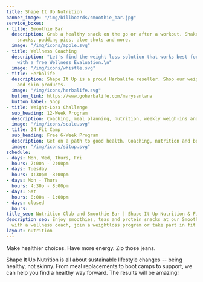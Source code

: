 ```yaml
---
title: Shape It Up Nutrition
banner_image: "/img/billboards/smoothie_bar.jpg"
service_boxes:
- title: Smoothie Bar
  description: Grab a healthy snack on the go or after a workout. Shakes, teas, protein
    snacks, pudding pies, aloe shots and more.
  image: "/img/icons/apple.svg"
- title: Wellness Coaching
  description: "Let's find the weight loss solution that works best for you.  \n  \nStart
    with a free Wellness Evaluation.\n"
  image: "/img/icons/whistle.svg"
- title: Herbalife
  description: Shape It Up is a proud Herbalife reseller. Shop our weight loss, energy
    and skin products.
  image: "/img/icons/herbalife.svg"
  button_link: https://www.goherbalife.com/marysantana
  button_label: Shop
- title: Weight-Loss Challenge
  sub_heading: 12-Week Program
  description: Coaching, meal planning, nutrition, weekly weigh-ins and group support.
  image: "/img/icons/scale.svg"
- title: 24 Fit Camp
  sub_heading: Free 6-Week Program
  description: Get on a path to good health. Coaching, nutrition and boot camp workouts.
  image: "/img/icons/situp.svg"
schedule:
- days: Mon, Wed, Thurs, Fri
  hours: 7:00a - 2:00pm
- days: Tuesday
  hours: 4:30pm -8:00pm
- days: Mon - Thurs
  hours: 4:30p - 8:00pm
- days: Sat
  hours: 8:00a - 1:00pm
- days: closed
  hours: 
title_seo: Nutrition Club and Smoothie Bar | Shape It Up Nutrition & Fitness
description_seo: Enjoy smoothies, teas and protein snacks at our Smoothie Bar. Talk
  with a wellness coach, join a weightloss program or take part in fit camp.
layout: nutrition
---
```


Make healthier choices. Have more energy. Zip those jeans.

Shape It Up Nutrition is all about sustainable lifestyle changes -- being healthy, not skinny. From meal replacements to boot camps to support, we can help you find a healthy way forward. The results will be amazing!
